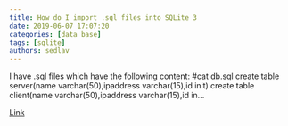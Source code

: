 ```yaml
---
title: How do I import .sql files into SQLite 3
date: 2019-06-07 17:07:20
categories: [data base]
tags: [sqlite]
authors: sedlav
---
```


I have .sql files which have the following content: #cat db.sql create table server(name varchar(50),ipaddress varchar(15),id init) create table client(name varchar(50),ipaddress varchar(15),id in...

[Link](https://stackoverflow.com/questions/2049109/how-do-i-import-sql-files-into-sqlite-3)
